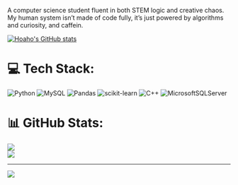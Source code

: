 A computer science student fluent in both STEM logic and creative chaos.
My human system isn’t made of code fully, it’s just powered by algorithms and curiosity, and caffein.

[![Hoaho's GitHub stats](https://github-readme-stats.vercel.app/api?username=hoaho0918)](https://github.com/hoaho0918/github-readme-stats)
 

# 💻 Tech Stack:
![Python](https://img.shields.io/badge/python-3670A0?style=for-the-badge&logo=python&logoColor=ffdd54) ![MySQL](https://img.shields.io/badge/mysql-4479A1.svg?style=for-the-badge&logo=mysql&logoColor=white) ![Pandas](https://img.shields.io/badge/pandas-%23150458.svg?style=for-the-badge&logo=pandas&logoColor=white) ![scikit-learn](https://img.shields.io/badge/scikit--learn-%23F7931E.svg?style=for-the-badge&logo=scikit-learn&logoColor=white) ![C++](https://img.shields.io/badge/c++-%2300599C.svg?style=for-the-badge&logo=c%2B%2B&logoColor=white) ![MicrosoftSQLServer](https://img.shields.io/badge/Microsoft%20SQL%20Server-CC2927?style=for-the-badge&logo=microsoft%20sql%20server&logoColor=white)
# 📊 GitHub Stats:
![](https://github-readme-stats.vercel.app/api?username=hoaho0918&theme=dark&hide_border=false&include_all_commits=false&count_private=false)<br/>
![](https://nirzak-streak-stats.vercel.app/?user=hoaho0918&theme=dark&hide_border=false)<br/>

---
[![](https://visitcount.itsvg.in/api?id=hoaho0918&icon=0&color=0)](https://visitcount.itsvg.in)

<!-- Proudly created with GPRM ( https://gprm.itsvg.in ) -->
